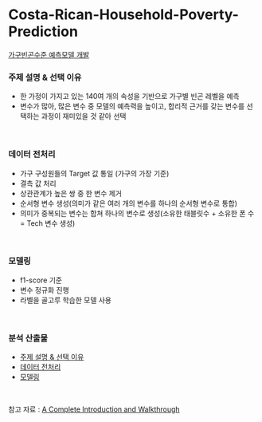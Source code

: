 # Costa-Rican-Household-Poverty-Prediction

[가구빈곤수준 예측모델 개발](https://www.kaggle.com/c/costa-rican-household-poverty-prediction)
<br>

### 주제 설명 & 선택 이유 
- 한 가정이 가지고 있는 140여 개의 속성을 기반으로 가구별 빈곤 레벨을 예측
- 변수가 많아, 많은 변수 중 모델의 예측력을 높이고, 합리적 근거를 갖는 변수를 선택하는 과정이 재미있을 것 같아 선택 
<br>

### 데이터 전처리 
- 가구 구성원들의 Target 값 통일 (가구의 가장 기준)
- 결측 값 처리 
- 상관관계가 높은 쌍 중 한 변수 제거
- 순서형 변수 생성(의미가 같은 여러 개의 변수를 하나의 순서형 변수로 통합)
- 의미가 중복되는 변수는 합쳐 하나의 변수로 생성(소유한 태블릿수 + 소유한 폰 수 = Tech 변수 생성)
<br>

### 모델링 
- f1-score 기준
- 변수 정규화 진행
- 라벨을 골고루 학습한 모델 사용
<br>

### 분석 산출물
- [주제 설명 & 선택 이유](https://github.com/sihyeon3523/Costa-Rican-Household-Poverty-Prediction/blob/c3fdcb9b4cda136a0e9ac24d8ac76e468fb98265/%EB%B6%84%EC%84%9D%20%EC%82%B0%EC%B6%9C%EB%AC%BC/1.%20%EB%B6%84%EC%84%9D%EC%A3%BC%EC%A0%9C%EC%84%A4%EB%AA%85.pdf)
- [데이터 전처리](https://github.com/sihyeon3523/Costa-Rican-Household-Poverty-Prediction/blob/c3fdcb9b4cda136a0e9ac24d8ac76e468fb98265/%EB%B6%84%EC%84%9D%20%EC%82%B0%EC%B6%9C%EB%AC%BC/2.%20%EB%B6%84%EC%84%9D%EB%8D%B0%EC%9D%B4%ED%84%B0%ED%83%90%EC%83%89.pdf)
- [모델링](https://github.com/sihyeon3523/Costa-Rican-Household-Poverty-Prediction/blob/c3fdcb9b4cda136a0e9ac24d8ac76e468fb98265/%EB%B6%84%EC%84%9D%20%EC%82%B0%EC%B6%9C%EB%AC%BC/3.%20%EB%B6%84%EC%84%9D%EB%AA%A8%EB%8D%B8%EB%A7%81.pdf)

<br>

참고 자료 : [A Complete Introduction and Walkthrough](https://www.kaggle.com/willkoehrsen/a-complete-introduction-and-walkthrough)

